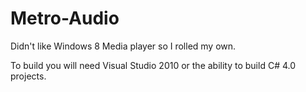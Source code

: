 Metro-Audio
===========

Didn't like Windows 8 Media player so I rolled my own.

To build you will need Visual Studio 2010 or the ability to build C# 4.0 projects.
